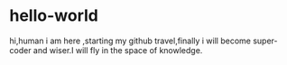 # hello-world
hi,human
i am here ,starting my github travel,finally i will become super-coder and wiser.I will fly in the space of knowledge.
